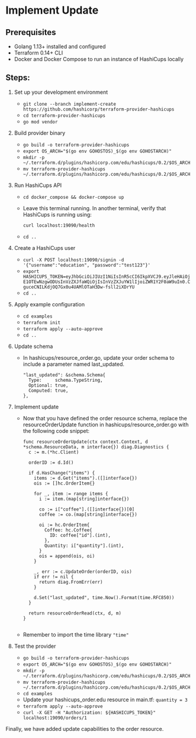# Implement Update

## Prerequisites

- Golang 1.13+ installed and configured
- Terraform 0.14+ CLI 
- Docker and Docker Compose to run an instance of HashiCups locally

## Steps:

1. Set up your development environment

    - `git clone --branch implement-create https://github.com/hashicorp/terraform-provider-hashicups`
    - `cd terraform-provider-hashicups`
    - `go mod vendor`

2. Build provider binary

    - `go build -o terraform-provider-hashicups`
    - `export OS_ARCH="$(go env GOHOSTOS)_$(go env GOHOSTARCH)"`
    - `mkdir -p ~/.terraform.d/plugins/hashicorp.com/edu/hashicups/0.2/$OS_ARCH`
    - `mv terraform-provider-hashicups ~/.terraform.d/plugins/hashicorp.com/edu/hashicups/0.2/$OS_ARCH`


3. Run HashiCups API

    - `cd docker_compose && docker-compose up`
    - Leave this terminal running. In another terminal, verify that HashiCups is running using:
        
        `curl localhost:19090/health`
    - `cd ..`
       
4. Create a HashiCups user

    - `curl -X POST localhost:19090/signin -d '{"username":"education", "password":"test123"}'`
    - `export HASHICUPS_TOKEN=eyJhbGciOiJIUzI1NiIsInR5cCI6IkpXVCJ9.eyJleHAiOjE1OTEwNzgwODUsInVzZXJfaWQiOjIsInVzZXJuYW1lIjoiZWR1Y2F0aW9uIn0.CguceCNILKdjOQ7Gx0u4UAMlOTaH3Dw-fsll2iXDrYU`
    - `cd ..`
    
    
5. Apply example configuration

    - `cd examples`
    - `terraform init`
    - `terraform apply --auto-approve`
    -  `cd ..`
    
6. Update schema
        
    - In hashicups/resource_order.go, update your order schema to include a parameter named last_updated.
      ```
      "last_updated": &schema.Schema{
        Type:     schema.TypeString,
        Optional: true,
        Computed: true,
      },

7. Implement update

    - Now that you have defined the order resource schema, replace the resourceOrderUpdate function in hashicups/resource_order.go with the following code snippet:
      ```
      func resourceOrderUpdate(ctx context.Context, d *schema.ResourceData, m interface{}) diag.Diagnostics {
        c := m.(*hc.Client)

        orderID := d.Id()

        if d.HasChange("items") {
          items := d.Get("items").([]interface{})
          ois := []hc.OrderItem{}

          for _, item := range items {
            i := item.(map[string]interface{})

            co := i["coffee"].([]interface{})[0]
            coffee := co.(map[string]interface{})

            oi := hc.OrderItem{
              Coffee: hc.Coffee{
                ID: coffee["id"].(int),
              },
              Quantity: i["quantity"].(int),
            }
            ois = append(ois, oi)
          }

          _, err := c.UpdateOrder(orderID, ois)
          if err != nil {
            return diag.FromErr(err)
          }

          d.Set("last_updated", time.Now().Format(time.RFC850))
        }

        return resourceOrderRead(ctx, d, m)
      }


    -  Remember to import the time library 
        `"time"`
   
8. Test the provider

    - `go build -o terraform-provider-hashicups`
    - `export OS_ARCH="$(go env GOHOSTOS)_$(go env GOHOSTARCH)"`
    - `mkdir -p ~/.terraform.d/plugins/hashicorp.com/edu/hashicups/0.2/$OS_ARCH`
    - `mv terraform-provider-hashicups ~/.terraform.d/plugins/hashicorp.com/edu/hashicups/0.2/$OS_ARCH`
    - `cd examples`
    - Update your hashicups_order.edu resource in main.tf: `quantity = 3`
    - `terraform apply --auto-approve`
    - `curl -X GET -H "Authorization: ${HASHICUPS_TOKEN}" localhost:19090/orders/1`

Finally, we have added update capabilities to the order resource.
